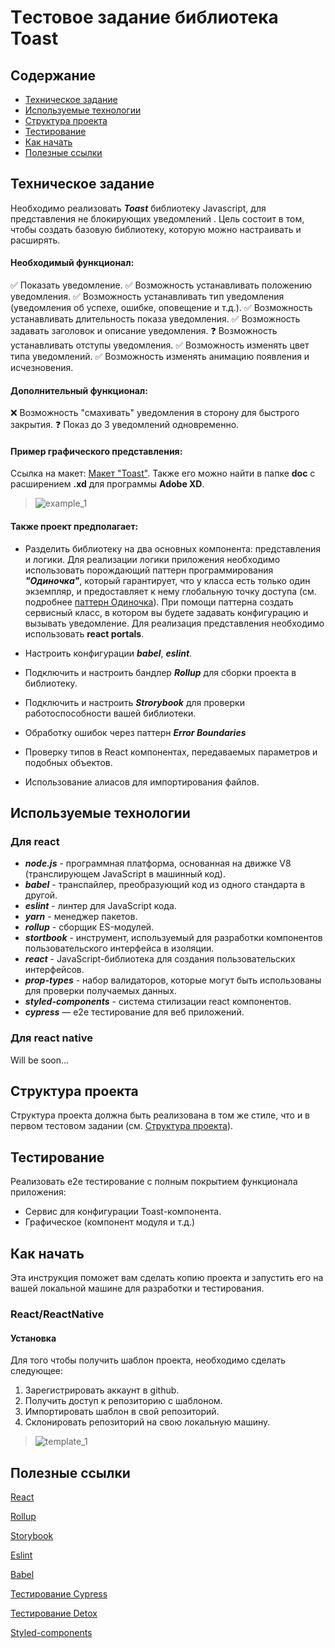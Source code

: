 # Tестовое задание библиотека Toast

## Содержание

- [Техническое задание](#Техническое-задание)
- [Используемые технологии](#Используемые-технологии)
- [Структура проекта](#Структура-проекта)
- [Тестирование](#Тестирование)
- [Как начать](#Как-начать)
- [Полезные ссылки](#Полезные-ссылки)

## Техническое задание
Необходимо реализовать ***Toast*** библиотеку Javascript, для представления не блокирующих уведомлений . Цель состоит в том, чтобы создать базовую библиотеку, которую можно настраивать и расширять.

#### Необходимый функционал:

✅ Показать уведомление.
✅ Возможность устанавливать положению уведомления.
✅ Возможность устанавливать тип уведомления (уведомления об успехе, ошибке, оповещение и т.д.).
✅ Возможность устанавливать длительность показа уведомления.
✅ Возможность задавать заголовок и описание уведомления.
❓ Возможность устанавливать отступы уведомления.
✅ Возможность изменять цвет типа уведомлений.
✅ Возможность изменять анимацию появления и исчезновения.

#### Дополнительный функционал:

❌ Возможность "смахивать" уведомления в сторону для быстрого закрытия.
❓ Показ до 3 уведомлений одновременно.

#### Пример графического представления:

Ссылка на макет: [Макет "Toast"](https://xd.adobe.com/view/9efd755b-6a29-49bf-4e13-d5cd74643170-e8cc/). Также его можно найти в папке **doc** c расширением **.xd** для программы **Adobe XD**.

> ![example_1](https://github.com/slava-ovchinnikov/education-task-toast-lib/blob/master/doc/example_1.png?raw=true)

#### Также проект предполагает:
- Разделить библиотеку на два основных компонента: представления и логики. Для реализации логики приложения необходимо использовать порождающий паттерн программирования ***"Одиночка"***, который гарантирует, что у класса есть только один экземпляр, и предоставляет к нему глобальную точку доступа (см. подробнее [паттерн Одиночка](https://refactoring.guru/ru/design-patterns/singleton)). При помощи паттерна создать сервисный класс, в котором вы будете задавать конфигурацию и вызывать уведомление. Для реализация представления необходимо использовать **react portals**.

- Настроить конфигурации ***babel***, ***eslint***.

- Подключить и настроить бандлер ***Rollup*** для сборки проекта в библиотеку.

- Подключить и настроить ***Strorybook*** для проверки работоспособности вашей библиотеки.

- Обработку ошибок через паттерн ***Error Boundaries***

- Проверку типов в React компонентах, передаваемых параметров и подобных объектов.

- Использование алиасов для импортирования файлов.

## Используемые технологии

### Для react
- ***node.js*** - программная платформа, основанная на движке V8 (транслирующем JavaScript в машинный код).
- ***babel*** - транспайлер, преобразующий код из одного стандарта в другой.
- ***eslint*** - линтер для JavaScript кода.
- ***yarn*** - менеджер пакетов.
- ***rollup*** - сборщик ES-модулей.
- ***stortbook*** - инструмент, используемый для разработки компонентов пользовательского интерфейса в изоляции.
- ***react*** - JavaScript-библиотека для создания пользовательских интерфейсов.
- ***prop-types*** - набор валидаторов, которые могут быть использованы для проверки получаемых данных.
- ***styled-components*** - система стилизации react компонентов.
- ***cypress*** — e2e тестирование для веб приложений.

 ### Для react native
Will be soon...

## Структура проекта

Структура проекта должна быть реализована в том же стиле, что и в первом тестовом задании (см. [Структура проекта](https://github.com/slava-ovchinnikov/education-task-calculator#%D0%A1%D1%82%D1%80%D1%83%D0%BA%D1%82%D1%83%D1%80%D0%B0-%D0%BF%D1%80%D0%BE%D0%B5%D0%BA%D1%82%D0%B0)).

## Тестирование

Реализовать e2e тестирование c полным покрытием функционала приложения:
- Сервис для конфигурации Toast-компонента.
- Графическое (компонент модуля и т.д.)

## Как начать

Эта инструкция поможет вам сделать копию проекта и запустить его на вашей локальной машине для разработки и тестирования.

### React/ReactNative

#### Установка 

Для того чтобы получить шаблон проекта, необходимо сделать следующее:

1. Зарегистрировать аккаунт в github.
2. Получить доступ к репозиторию с шаблоном.
3. Импортировать шаблон в свой репозиторий.
4. Склонировать репозиторий на свою локальную машину.

> ![template_1](https://github.com/slava-ovchinnikov/education-task-calculator/blob/master/doc/template.png?raw=true)

## Полезные ссылки

[React](https://reactjs.org/docs/getting-started.html)

[Rollup](https://rollupjs.org/guide/en/)

[Storybook](https://storybook.js.org/docs/basics/introduction/)

[Eslint](https://eslint.org/docs/user-guide/configuring)

[Babel](https://babeljs.io/docs/en/configuration)

[Тестирование Cypress](https://docs.cypress.io/guides/overview/why-cypress.html#In-a-nutshell)

[Тестирование Detox](https://github.com/wix/Detox/blob/master/docs/README.md)

[Styled-components](https://www.styled-components.com/docs)
